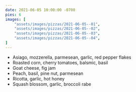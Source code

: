 ```yaml
---
date: 2021-06-05 10:00:00 -0700
pies: 6
images: [
    "assets/images/pizzas/2021-06-05--01",
    "assets/images/pizzas/2021-06-05--02",
    "assets/images/pizzas/2021-06-05--03",
    "assets/images/pizzas/2021-06-05--04",
]
---
```

- Asiago, mozzerella, parmesean, garlic, red pepper flakes
- Roasted corn, cherry tomatoes, balsmic, basil
- Goat cheese, fig jam
- Peach, basil, pine nut, parmesean
- Ricotta, garlic, hot honey
- Squash blossom, garlic, broccoli rabe
